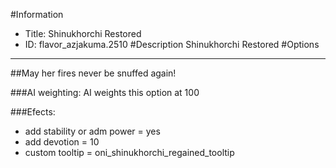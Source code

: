 #Information
 - Title: Shinukhorchi Restored
 - ID: flavor_azjakuma.2510
#Description
Shinukhorchi Restored
#Options

___
##May her fires never be snuffed again!

###AI weighting:
AI weights this option at 100


###Efects:<ul><li>add stability or adm power = yes</li><li>add devotion = 10</li><li>custom tooltip = oni_shinukhorchi_regained_tooltip</li></ul>
